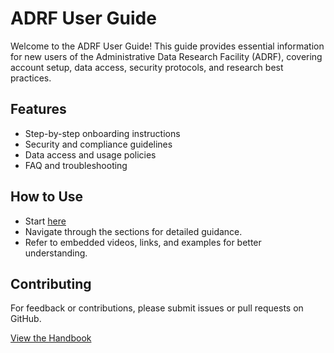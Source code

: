 # ADRF User Guide

Welcome to the ADRF User Guide! This guide provides essential information for new users of the Administrative Data Research Facility (ADRF), covering account setup, data access, security protocols, and research best practices.  

## Features  
- Step-by-step onboarding instructions  
- Security and compliance guidelines  
- Data access and usage policies  
- FAQ and troubleshooting  

## How to Use  
- Start [here](00-cover.md)
- Navigate through the sections for detailed guidance.  
- Refer to embedded videos, links, and examples for better understanding.  

## Contributing  
For feedback or contributions, please submit issues or pull requests on GitHub.  

[View the Handbook](00-cover.md)
